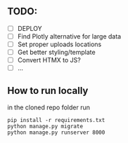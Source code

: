 ## TODO:
- [ ] DEPLOY
- [ ] Find Plotly alternative for large data
- [ ] Set proper uploads locations
- [ ] Get better styling/template
- [ ] Convert HTMX to JS?
- [ ] ...

## How to run locally
in the cloned repo folder run
``` 
pip install -r requirements.txt
python manage.py migrate
python manage.py runserver 8000
```
